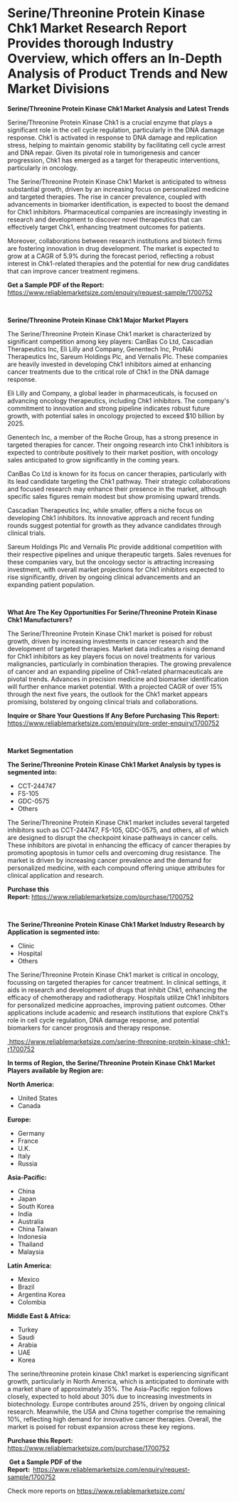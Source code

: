 <p><h1>Serine/Threonine Protein Kinase Chk1 Market Research Report Provides thorough Industry Overview, which offers an In-Depth Analysis of Product Trends and New Market Divisions</h1></p><p><strong>Serine/Threonine Protein Kinase Chk1 Market Analysis and Latest Trends</strong></p>
<p><p>Serine/Threonine Protein Kinase Chk1 is a crucial enzyme that plays a significant role in the cell cycle regulation, particularly in the DNA damage response. Chk1 is activated in response to DNA damage and replication stress, helping to maintain genomic stability by facilitating cell cycle arrest and DNA repair. Given its pivotal role in tumorigenesis and cancer progression, Chk1 has emerged as a target for therapeutic interventions, particularly in oncology.</p><p>The Serine/Threonine Protein Kinase Chk1 Market is anticipated to witness substantial growth, driven by an increasing focus on personalized medicine and targeted therapies. The rise in cancer prevalence, coupled with advancements in biomarker identification, is expected to boost the demand for Chk1 inhibitors. Pharmaceutical companies are increasingly investing in research and development to discover novel therapeutics that can effectively target Chk1, enhancing treatment outcomes for patients.</p><p>Moreover, collaborations between research institutions and biotech firms are fostering innovation in drug development. The market is expected to grow at a CAGR of 5.9% during the forecast period, reflecting a robust interest in Chk1-related therapies and the potential for new drug candidates that can improve cancer treatment regimens.</p></p>
<p><strong>Get a Sample PDF of the Report:&nbsp;</strong> <a href="https://www.reliablemarketsize.com/enquiry/request-sample/1700752?utm_campaign=2884&utm_medium=2&utm_source=Github&utm_content=ia&utm_term=28022025&utm_id=serinethreonine-protein-kinase-chk1">https://www.reliablemarketsize.com/enquiry/request-sample/1700752</a></p>
<p>&nbsp;</p>
<p><strong>Serine/Threonine Protein Kinase Chk1 Major Market Players</strong></p>
<p><p>The Serine/Threonine Protein Kinase Chk1 market is characterized by significant competition among key players: CanBas Co Ltd, Cascadian Therapeutics Inc, Eli Lilly and Company, Genentech Inc, ProNAi Therapeutics Inc, Sareum Holdings Plc, and Vernalis Plc. These companies are heavily invested in developing Chk1 inhibitors aimed at enhancing cancer treatments due to the critical role of Chk1 in the DNA damage response.</p><p>Eli Lilly and Company, a global leader in pharmaceuticals, is focused on advancing oncology therapeutics, including Chk1 inhibitors. The company's commitment to innovation and strong pipeline indicates robust future growth, with potential sales in oncology projected to exceed $10 billion by 2025.</p><p>Genentech Inc, a member of the Roche Group, has a strong presence in targeted therapies for cancer. Their ongoing research into Chk1 inhibitors is expected to contribute positively to their market position, with oncology sales anticipated to grow significantly in the coming years.</p><p>CanBas Co Ltd is known for its focus on cancer therapies, particularly with its lead candidate targeting the Chk1 pathway. Their strategic collaborations and focused research may enhance their presence in the market, although specific sales figures remain modest but show promising upward trends.</p><p>Cascadian Therapeutics Inc, while smaller, offers a niche focus on developing Chk1 inhibitors. Its innovative approach and recent funding rounds suggest potential for growth as they advance candidates through clinical trials.</p><p>Sareum Holdings Plc and Vernalis Plc provide additional competition with their respective pipelines and unique therapeutic targets. Sales revenues for these companies vary, but the oncology sector is attracting increasing investment, with overall market projections for Chk1 inhibitors expected to rise significantly, driven by ongoing clinical advancements and an expanding patient population.</p></p>
<p>&nbsp;</p>
<p><strong>What Are The Key Opportunities For Serine/Threonine Protein Kinase Chk1 Manufacturers?</strong></p>
<p><p>The Serine/Threonine Protein Kinase Chk1 market is poised for robust growth, driven by increasing investments in cancer research and the development of targeted therapies. Market data indicates a rising demand for Chk1 inhibitors as key players focus on novel treatments for various malignancies, particularly in combination therapies. The growing prevalence of cancer and an expanding pipeline of Chk1-related pharmaceuticals are pivotal trends. Advances in precision medicine and biomarker identification will further enhance market potential. With a projected CAGR of over 15% through the next five years, the outlook for the Chk1 market appears promising, bolstered by ongoing clinical trials and collaborations.</p></p>
<p><strong>Inquire or Share Your Questions If Any Before Purchasing This Report:</strong> <a href="https://www.reliablemarketsize.com/enquiry/pre-order-enquiry/1700752?utm_campaign=2884&utm_medium=2&utm_source=Github&utm_content=ia&utm_term=28022025&utm_id=serinethreonine-protein-kinase-chk1">https://www.reliablemarketsize.com/enquiry/pre-order-enquiry/1700752</a></p>
<p>&nbsp;</p>
<p><strong>Market Segmentation</strong></p>
<p><strong>The Serine/Threonine Protein Kinase Chk1 Market Analysis by types is segmented into:</strong></p>
<p><ul><li>CCT-244747</li><li>FS-105</li><li>GDC-0575</li><li>Others</li></ul></p>
<p><p>The Serine/Threonine Protein Kinase Chk1 market includes several targeted inhibitors such as CCT-244747, FS-105, GDC-0575, and others, all of which are designed to disrupt the checkpoint kinase pathways in cancer cells. These inhibitors are pivotal in enhancing the efficacy of cancer therapies by promoting apoptosis in tumor cells and overcoming drug resistance. The market is driven by increasing cancer prevalence and the demand for personalized medicine, with each compound offering unique attributes for clinical application and research.</p></p>
<p><strong>Purchase this Report:&nbsp;</strong><a href="https://www.reliablemarketsize.com/purchase/1700752?utm_campaign=2884&utm_medium=2&utm_source=Github&utm_content=ia&utm_term=28022025&utm_id=serinethreonine-protein-kinase-chk1">https://www.reliablemarketsize.com/purchase/1700752</a></p>
<p>&nbsp;</p>
<p><strong>The Serine/Threonine Protein Kinase Chk1 Market Industry Research by Application is segmented into:</strong></p>
<p><ul><li>Clinic</li><li>Hospital</li><li>Others</li></ul></p>
<p><p>The Serine/Threonine Protein Kinase Chk1 market is critical in oncology, focussing on targeted therapies for cancer treatment. In clinical settings, it aids in research and development of drugs that inhibit Chk1, enhancing the efficacy of chemotherapy and radiotherapy. Hospitals utilize Chk1 inhibitors for personalized medicine approaches, improving patient outcomes. Other applications include academic and research institutions that explore Chk1's role in cell cycle regulation, DNA damage response, and potential biomarkers for cancer prognosis and therapy response.</p></p>
<p><a href="https://www.reliablemarketsize.com/serine-threonine-protein-kinase-chk1-r1700752?utm_campaign=2884&utm_medium=2&utm_source=Github&utm_content=ia&utm_term=28022025&utm_id=serinethreonine-protein-kinase-chk1">&nbsp;https://www.reliablemarketsize.com/serine-threonine-protein-kinase-chk1-r1700752</a></p>
<p><strong>In terms of Region, the Serine/Threonine Protein Kinase Chk1 Market Players available by Region are:</strong></p>
<p>
    <p> <strong> North America: </strong>
        <ul>
            <li>United States</li>
            <li>Canada</li>
        </ul>
        </p> 
    <p> <strong> Europe: </strong>
        <ul>
            <li>Germany</li>
            <li>France</li>
            <li>U.K.</li>
            <li>Italy</li>
            <li>Russia</li>
        </ul>
        </p> 
    <p> <strong> Asia-Pacific: </strong>
        <ul>
            <li>China</li>
            <li>Japan</li>
            <li>South Korea</li>
            <li>India</li>
            <li>Australia</li>
            <li>China Taiwan</li>
            <li>Indonesia</li>
            <li>Thailand</li>
            <li>Malaysia</li>
        </ul>
        </p> 
    <p> <strong> Latin America: </strong>
        <ul>
            <li>Mexico</li>
            <li>Brazil</li>
            <li>Argentina Korea</li>
            <li>Colombia</li>
        </ul>
        </p> 
    <p> <strong> Middle East & Africa: </strong>
        <ul>
            <li>Turkey</li>
            <li>Saudi</li>
            <li>Arabia</li>
            <li>UAE</li>
            <li>Korea</li>
        </ul>
    </p>
    </p>
<p><p>The serine/threonine protein kinase Chk1 market is experiencing significant growth, particularly in North America, which is anticipated to dominate with a market share of approximately 35%. The Asia-Pacific region follows closely, expected to hold about 30% due to increasing investments in biotechnology. Europe contributes around 25%, driven by ongoing clinical research. Meanwhile, the USA and China together comprise the remaining 10%, reflecting high demand for innovative cancer therapies. Overall, the market is poised for robust expansion across these key regions.</p></p>
<p><strong>Purchase this Report: </strong><a href="https://www.reliablemarketsize.com/purchase/1700752?utm_campaign=2884&utm_medium=2&utm_source=Github&utm_content=ia&utm_term=28022025&utm_id=serinethreonine-protein-kinase-chk1">https://www.reliablemarketsize.com/purchase/1700752</a></p>
<p>&nbsp;<strong>Get a Sample PDF of the Report:&nbsp;&nbsp;</strong><a href="https://www.reliablemarketsize.com/enquiry/request-sample/1700752?utm_campaign=2884&utm_medium=2&utm_source=Github&utm_content=ia&utm_term=28022025&utm_id=serinethreonine-protein-kinase-chk1">https://www.reliablemarketsize.com/enquiry/request-sample/1700752</a></p>
<p><strong></strong></p>
<p>Check more reports on <a href="https://www.reliablemarketsize.com/?utm_campaign=2884&utm_medium=2&utm_source=Github&utm_content=ia&utm_term=28022025&utm_id=serinethreonine-protein-kinase-chk1">https://www.reliablemarketsize.com/</a></p>